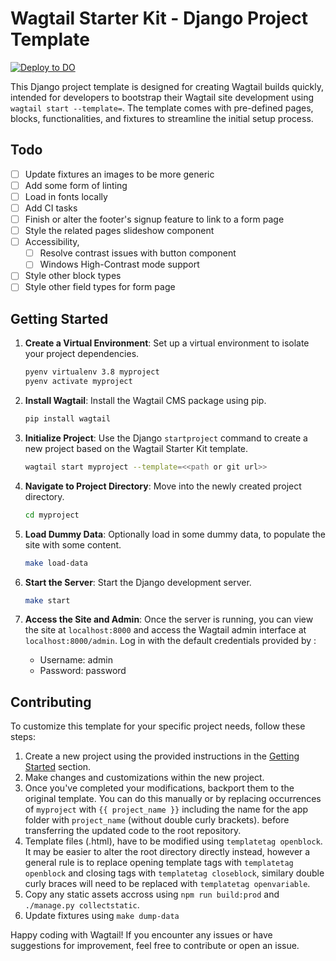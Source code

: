 # Wagtail Starter Kit - Django Project Template

[![Deploy to DO](https://www.deploytodo.com/do-btn-blue.svg)](https://cloud.digitalocean.com/apps/new?repo=https://github.com/torchbox/wagtail-starter-demo/tree/master)

This Django project template is designed for creating Wagtail builds quickly, intended for developers to bootstrap their Wagtail site development using `wagtail start --template=`. The template comes with pre-defined pages, blocks, functionalities, and fixtures to streamline the initial setup process.

## Todo

- [ ] Update fixtures an images to be more generic
- [ ] Add some form of linting
- [ ] Load in fonts locally
- [ ] Add CI tasks
- [ ] Finish or alter the footer's signup feature to link to a form page
- [ ] Style the related pages slideshow component
- [ ] Accessibility,
    - [ ] Resolve contrast issues with button component
    - [ ] Windows High-Contrast mode support
- [ ] Style other block types
- [ ] Style other field types for form page

## Getting Started

1. **Create a Virtual Environment**: Set up a virtual environment to isolate your project dependencies.

    ```bash
    pyenv virtualenv 3.8 myproject
    pyenv activate myproject
    ```

2. **Install Wagtail**: Install the Wagtail CMS package using pip.

    ```bash
    pip install wagtail
    ```

3. **Initialize Project**: Use the Django `startproject` command to create a new project based on the Wagtail Starter Kit template.

    ```bash
    wagtail start myproject --template=<<path or git url>>
    ```

4. **Navigate to Project Directory**: Move into the newly created project directory.

    ```bash
    cd myproject
    ```

5. **Load Dummy Data**: Optionally load in some dummy data, to populate the site with some content.

    ```bash
    make load-data
    ```

6. **Start the Server**: Start the Django development server.

    ```bash
    make start
    ```

7. **Access the Site and Admin**: Once the server is running, you can view the site at `localhost:8000` and access the Wagtail admin interface at `localhost:8000/admin`. Log in with the default credentials provided by :

    - Username: admin
    - Password: password

## Contributing

To customize this template for your specific project needs, follow these steps:

1. Create a new project using the provided instructions in the [Getting Started](#getting-started) section.
2. Make changes and customizations within the new project.
3. Once you've completed your modifications, backport them to the original template. You can do this manually or by replacing occurrences of `myproject` with `{{ project_name }}` including the name for the app folder with `project_name` (without double curly brackets). before transferring the updated code to the root repository.
4. Template files (.html), have to be modified using `templatetag openblock`. It may be easier to alter the root directory directly instead, however a general rule is to replace opening template tags with `templatetag openblock` and closing tags with `templatetag closeblock`, similary double curly braces will need to be replaced with `templatetag openvariable`.
5. Copy any static assets accross using `npm run build:prod` and `./manage.py collectstatic`.
6. Update fixtures using `make dump-data`


Happy coding with Wagtail! If you encounter any issues or have suggestions for improvement, feel free to contribute or open an issue.
